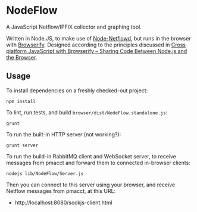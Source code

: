 # NodeFlow

A JavaScript Netflow/IPFIX collector and graphing tool.

Written in Node.JS, to make use of
[Node-Netflowd](https://github.com/Sghazzawi/Node-Netflowd), but runs in the
browser with [Browserify](https://github.com/substack/node-browserify).
Designed according to the principles discussed in
[Cross platform JavaScript with Browserify – Sharing Code Between Node.js and the Browser](https://blog.codecentric.de/en/2014/02/cross-platform-javascript/).

## Usage

To install dependencies on a freshly checked-out project:

	npm install

To lint, run tests, and build `browser/dist/NodeFlow.standalone.js`:

	grunt

To run the built-in HTTP server (not working?):

	grunt server

To run the build-in RabbitMQ client and WebSocket server, to receive
messages from pmacct and forward them to connected in-browser clients:

	nodejs lib/NodeFlow/Server.js

Then you can connect to this server using your browser, and receive
Netflow messages from pmacct, at this URL:

* http://localhost:8080/sockjs-client.html

